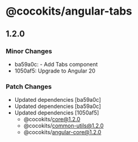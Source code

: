 # @cocokits/angular-tabs

## 1.2.0

### Minor Changes

- ba59a0c: - Add Tabs component
- 1050af5: Upgrade to Angular 20

### Patch Changes

- Updated dependencies [ba59a0c]
- Updated dependencies [ba59a0c]
- Updated dependencies [1050af5]
  - @cocokits/core@1.2.0
  - @cocokits/common-utils@1.2.0
  - @cocokits/angular-core@1.2.0
